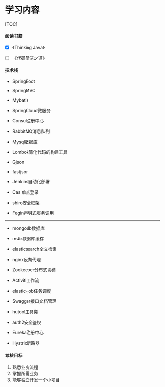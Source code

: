# 学习内容

[TOC]

#### 阅读书籍

- [x] 《Thinking Java》 

- [ ] 《代码简洁之道》



#### 技术栈

- SpringBoot

- SpringMVC

- Mybatis

- SpringCloud微服务

- Consul注册中心

- RabbitMQ消息队列

- Mysql数据库

- Lombok简化代码的构建工具

- Gjson

- fastjson

- Jenkins自动化部署

- Cas 单点登录

- shiro安全框架

- Fegin声明式服务调用

- ---

- mongodb数据库

- redis数据库缓存

- elasticsearch全文检索

- nginx反向代理

- Zookeeper分布式协调

- Activiti工作流

- elastic-job任务调度

- Swagger接口文档管理

- hutool工具类

- auth2安全鉴权

- Eureka注册中心

- Hystrix断路器

  

#### 考核目标

1. 熟悉业务流程
2. 掌握所需业务
3. 能够独立开发一个小项目
